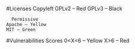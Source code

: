 #Licenses
      Copyleft 
	GPLv2 – Red 
	GPLv3 – Black

      Permissive 
	Apache – Yellow
	MIT – Green 

#Vulnerabilities 
      Scores
	0<X<6 – Yellow
	X>6 – Red 
  
